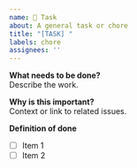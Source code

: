 ```yaml
---
name: 🔨 Task  
about: A general task or chore  
title: "[TASK] "  
labels: chore  
assignees: ''
---
```

**What needs to be done?**  
Describe the work.

**Why is this important?**  
Context or link to related issues.

**Definition of done**  
- [ ] Item 1  
- [ ] Item 2
